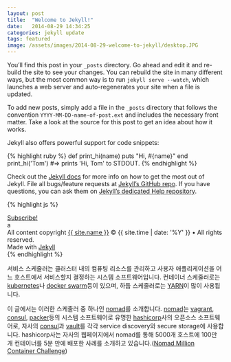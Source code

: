 ```yaml
---
layout: post
title:  "Welcome to Jekyll!"
date:   2014-08-29 14:34:25
categories: jekyll update
tags: featured
image: /assets/images/2014-08-29-welcome-to-jekyll/desktop.JPG
---
```

You’ll find this post in your `_posts` directory. Go ahead and edit it and re-build the site to see your changes. You can rebuild the site in many different ways, but the most common way is to run `jekyll serve --watch`, which launches a web server and auto-regenerates your site when a file is updated.

To add new posts, simply add a file in the `_posts` directory that follows the convention `YYYY-MM-DD-name-of-post.ext` and includes the necessary front matter. Take a look at the source for this post to get an idea about how it works.

Jekyll also offers powerful support for code snippets:

{% highlight ruby %}
def print_hi(name)
  puts "Hi, #{name}"
end
print_hi('Tom')
#=> prints 'Hi, Tom' to STDOUT.
{% endhighlight %}

Check out the [Jekyll docs][jekyll] for more info on how to get the most out of Jekyll. File all bugs/feature requests at [Jekyll’s GitHub repo][jekyll-gh]. If you have questions, you can ask them on [Jekyll’s dedicated Help repository][jekyll-help].

{% highlight js %}

<footer class="site-footer">
 <a class="subscribe" href="{{ "/feed.xml" | prepend: site.baseurl }}"> <span class="tooltip"> <i class="fa fa-rss"></i> Subscribe!</span></a>
  <div class="inner">a
   <section class="copyright">All content copyright <a href="mailto:{{ site.email}}">{{ site.name }}</a> &copy; {{ site.time | date: '%Y' }} &bull; All rights reserved.</section>
   <section class="poweredby">Made with <a href="http://jekyllrb.com"> Jekyll</a></section>
  </div>
</footer>
{% endhighlight %}


[jekyll]:      http://jekyllrb.com
[jekyll-gh]:   https://github.com/jekyll/jekyll
[jekyll-help]: https://github.com/jekyll/jekyll-help





서비스 스케줄러는 클러스터 내의 컴퓨팅 리소스를 관리하고 사용자 애플리케이션을 어느 호스트에서 서비스할지 결정하는 시스템 소프트웨어입니다. 컨테이너 스케줄러로는 [kubernetes](https://kubernetes.io/)나 [docker swarm](https://www.docker.com/products/docker-swarm)등이 있으며, 하둡 스케줄러로는 [YARN](https://hadoop.apache.org/docs/current/hadoop-yarn/hadoop-yarn-site/YARN.html)이 많이 사용됩니다.

이 글에서는 이러한 스케줄러 중 하나인 [nomad](https://www.nomadproject.io/)를 소개합니다. [nomad](https://www.nomadproject.io/)는 [vagrant](https://www.vagrantup.com/), [consul](https://www.consul.io/), [packer](https://www.packer.io/)등의 시스템 소프트웨어로 유명한 [hashicorp](https://www.hashicorp.com/)사의 오픈소스 소프트웨어로, 자사의 [consul](https://www.consul.io/)과 [vault](https://www.vaultproject.io/)를 각각 service discovery와 secure storage에 사용합니다. hashicorp사는 자사의 웹페이지에서 nomad를 통해 5000개 호스트에 100만 개 컨테이너를 5분 만에 배포한 사례를 소개하고 있습니다.([Nomad Million Container Challenge](https://www.hashicorp.com/c1m.html))

